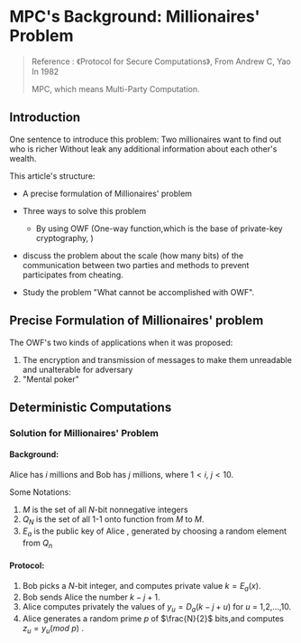 # MPC's Background: Millionaires' Problem

> Reference : 《Protocol for Secure Computations》, From Andrew C, Yao In 1982
>
> MPC, which means Multi-Party Computation.

## Introduction 

One sentence to introduce this problem: Two millionaires want to find out who is richer Without leak any additional information about each other's wealth.

This article's structure:

- A precise formulation of Millionaires' problem
- Three ways to solve this problem
   - By using OWF (One-way function,which is the base of private-key cryptography, )

- discuss the problem about the scale (how many bits) of the communication between two parties and methods to prevent participates from cheating.
- Study the problem "What cannot be accomplished with OWF".

## Precise Formulation of Millionaires' problem

The OWF's two kinds of applications when it was proposed:

1. The encryption and transmission of messages to make them unreadable and unalterable for adversary
2. "Mental poker"

## Deterministic Computations

### Solution for Millionaires' Problem

#### Background:

Alice has $i$ millions and Bob has $j$ millions, where $1< i, \ j<10$.

Some Notations:

1. $M$ is the set of all $N$-bit nonnegative integers
2. $Q_N$ is the set of all 1-1 onto function from $M$ to $M$.
3. $E_a$ is the public key of Alice , generated by choosing a random element from $Q_n$

#### Protocol:

1. Bob picks a $N$-bit integer, and computes private value $k = E_a(x)$.
2. Bob sends Alice the number $k-j+1$.
3. Alice computes privately the values of $y_u = D_a(k-j+u)$ for $u$ = 1,2,...,10.
4. Alice generates a random prime $p$ of $\frac{N}{2}$ bits,and computes $z_u = y_u(mod\ p)$ .